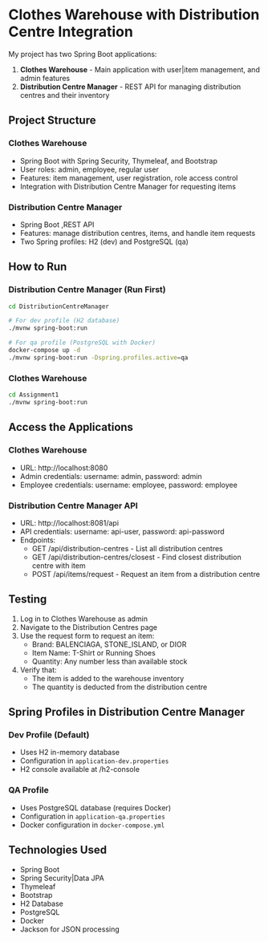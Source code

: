 # Clothes Warehouse with Distribution Centre Integration

My project has two Spring Boot applications:
1. **Clothes Warehouse** - Main application with user|item management, and admin features
2. **Distribution Centre Manager** - REST API for managing distribution centres and their inventory

## Project Structure

### Clothes Warehouse
- Spring Boot with Spring Security, Thymeleaf, and Bootstrap
- User roles: admin, employee, regular user
- Features: item management, user registration, role access control
- Integration with Distribution Centre Manager for requesting items

### Distribution Centre Manager
- Spring Boot ,REST API 
- Features: manage distribution centres, items, and handle item requests
- Two Spring profiles: H2 (dev) and PostgreSQL (qa)

## How to Run

### Distribution Centre Manager (Run First)
```bash
cd DistributionCentreManager

# For dev profile (H2 database)
./mvnw spring-boot:run

# For qa profile (PostgreSQL with Docker)
docker-compose up -d
./mvnw spring-boot:run -Dspring.profiles.active=qa
```

### Clothes Warehouse
```bash
cd Assignment1
./mvnw spring-boot:run
```

## Access the Applications

### Clothes Warehouse
- URL: http://localhost:8080
- Admin credentials: username: admin, password: admin
- Employee credentials: username: employee, password: employee

### Distribution Centre Manager API
- URL: http://localhost:8081/api
- API credentials: username: api-user, password: api-password
- Endpoints:
  - GET /api/distribution-centres - List all distribution centres
  - GET /api/distribution-centres/closest - Find closest distribution centre with item
  - POST /api/items/request - Request an item from a distribution centre

## Testing 

1. Log in to Clothes Warehouse as admin
2. Navigate to the Distribution Centres page
3. Use the request form to request an item:
   - Brand: BALENCIAGA, STONE_ISLAND, or DIOR
   - Item Name: T-Shirt or Running Shoes
   - Quantity: Any number less than available stock
4. Verify that:
   - The item is added to the warehouse inventory
   - The quantity is deducted from the distribution centre

## Spring Profiles in Distribution Centre Manager

### Dev Profile (Default)
- Uses H2 in-memory database
- Configuration in `application-dev.properties`
- H2 console available at /h2-console

### QA Profile
- Uses PostgreSQL database (requires Docker)
- Configuration in `application-qa.properties`
- Docker configuration in `docker-compose.yml`

## Technologies Used

- Spring Boot 
- Spring Security|Data JPA
- Thymeleaf
- Bootstrap 
- H2 Database
- PostgreSQL
- Docker
- Jackson for JSON processing
